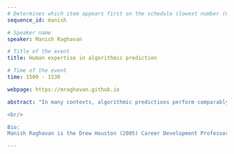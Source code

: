 ```yaml
---
# Determines which item appears first on the schedule (lowest number (0) appears first)
sequence_id: manish

# Speaker name
speaker: Manish Raghavan 

# Title of the event
title: Human expertise in algorithmic prediction 

# Time of the event
time: 1500 - 1530

webpage: https://mraghavan.github.io

abstract: "In many contexts, algorithmic predictions perform comparably to human expert judgement. However, there are plenty of good reasons to want humans to remain involved in decision-making. Here, we explore one such reason: humans can access information that algorithms cannot. For example, in medical settings, algorithms may be used to assess pathologies based on fixed data, but doctors may directly examine patients. We build a framework to incorporate expert judgements to distinguish between instances that are algorithmically indistinguishable, with the goal of producing predictions that outperform both humans and algorithms in isolation. We evaluate our methods on clinical risk prediction contexts, finding that while algorithms outperform humans on average, humans add valuable information in identifiable cases.

<br/>

Bio:
Manish Raghavan is the Drew Houston (2005) Career Development Professor at the MIT Sloan School of Management and Department of Electrical Engineering and Computer Science. Before that, he was a postdoctoral fellow at the Harvard Center for Research on Computation and Society (CRCS). His research centers on the societal impacts of algorithmic decision making."

---
```

